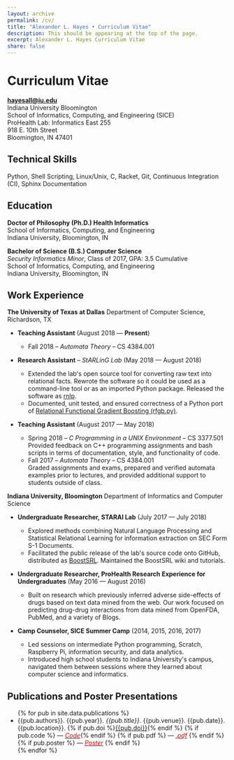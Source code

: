 ```yaml
---
layout: archive
permalink: /cv/
title: "Alexander L. Hayes • Curriculum Vitae"
description: This should be appearing at the top of the page.
excerpt: Alexander L. Hayes Curriculum Vitae
share: false
---
```


# Curriculum Vitae

**hayesall@iu.edu**  
Indiana University Bloomington  
School of Informatics, Computing, and Engineering (SICE)  
ProHealth Lab: Informatics East 255  
918 E. 10th Street  
Bloomington, IN 47401  

Technical Skills
---

Python, Shell Scripting, Linux/Unix, C, Racket, Git, Continuous Integration (CI), Sphinx Documentation

Education
---

**Doctor of Philosophy (Ph.D.) Health Informatics**  
School of Informatics, Computing, and Engineering  
Indiana University, Bloomington, IN


**Bachelor of Science (B.S.) Computer Science**  
*Security Informatics Minor*, Class of 2017, GPA: 3.5 Cumulative  
School of Informatics, Computing, and Engineering  
Indiana University, Bloomington, IN

Work Experience
---

**The University of Texas at Dallas**
Department of Computer Science, Richardson, TX

* **Teaching Assistant** (August 2018 &mdash; **Present**)

  * Fall 2018 &ndash; *Automata Theory* &ndash; CS 4384.001

* **Research Assistant** &ndash; *StARLinG Lab* (May 2018 &mdash; August 2018)

    * Extended the lab's open source tool for converting raw text into relational facts. Rewrote the software so it could be used as a command-line tool or as an imported Python package. Released the software as [rnlp](https://pypi.org/project/rnlp/).
    * Documented, unit tested, and ensured correctness of a Python port of [Relational Functional Gradient Boosting (rfgb.py)](https://pypi.org/project/rfgb/).

* **Teaching Assistant** (August 2017 &mdash; May 2018)  

  * Spring 2018 &ndash; *C Programming in a UNIX Environment* &ndash; CS 3377.501  
    Provided feedback on C++ programming assignments and bash scripts in terms of documentation, style, and functionality of code.
  * Fall 2017 &ndash; *Automata Theory* &ndash; CS 4384.001  
    Graded assignments and exams, prepared and verified automata examples prior to lectures, and provided additional support to students outside of class.

**Indiana University, Bloomington**
Department of Informatics and Computer Science

* **Undergraduate Researcher, STARAI Lab** (July 2017 &mdash; July 2018)
  * Explored methods combining Natural Language Processing and Statistical Relational Learning for information extraction on SEC Form S-1 Documents.
  * Facilitated the public release of the lab's source code onto GitHub, distributed as [BoostSRL](https://github.com/starling-lab/BoostSRL/). Maintained the BoostSRL wiki and tutorials.

* **Undergraduate Researcher, ProHealth Research Experience for Undergraduates** (May 2016 &mdash; August 2016)  
  * Built on research which previously inferred adverse side-effects of drugs based on text data mined from the web. Our work focused on predicting drug-drug interactions from data mined from OpenFDA, PubMed, and a variety of Blogs.

* **Camp Counselor, SICE Summer Camp** (2014, 2015, 2016, 2017)  
  * Led sessions on intermediate Python programming, Scratch, Raspberry Pi, information security, and data analytics.  
  * Introduced high school students to Indiana University's campus, navigated them between sessions where they learned about computer science and informatics.

Publications and Poster Presentations
---

<ul>
{% for pub in site.data.publications %}
  <li>{{pub.authors}}. {{pub.year}}. <i>{{pub.title}}</i>. {{pub.venue}}. {{pub.date}}. {{pub.location}}. {% if pub.doi %}<a href="{{pub.doi}}">{{pub.doi}}</a>{% endif %} {% if pub.code %} &mdash; <a href="{{pub.code}}"><i style="color: red" class="icons fa fa-code"> Code</i></a>{% endif %} {% if pub.pdf %} &mdash; <a href="{{pub.pdf}}"><i style="color: red" class="icons fa fa-file"> .pdf</i></a> {% endif %} {% if pub.poster %} &mdash; <a href="{{pub.poster}}"><i style="color: red" class="icons fa fa-image"> Poster</i></a> {% endif %}</li>
{% endfor %}
</ul>
